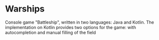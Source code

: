 # Warships

Console game "Battleship", written in two languages: Java and Kotlin. The implementation on Kotlin provides two options for the game: with autocompletion and manual filling of the field
